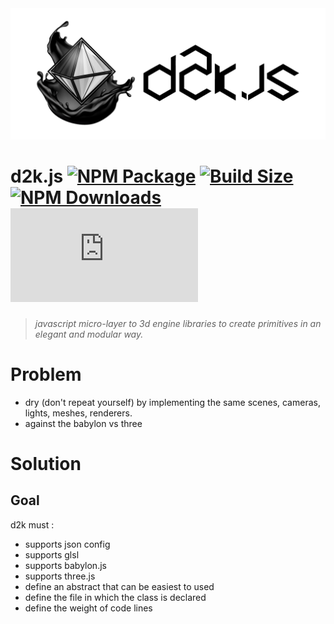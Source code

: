 <img src="./images/d2k-logo-standard.png" />

# d2k.js [![NPM Package][npm]][npm-url] [![Build Size][build-size]][build-size-url] [![NPM Downloads][npm-downloads]][npmtrends-url] [![Dev Dependencies][dev-dependencies]][dev-dependencies-url] 

> *javascript micro-layer to 3d engine libraries to create primitives in an elegant and modular way.*

# Problem

- dry (don't repeat yourself) by implementing the same scenes, cameras, lights, meshes, renderers.
- against the babylon vs three

# Solution

## Goal

d2k must :
  - supports json config
  - supports glsl
  - supports babylon.js
  - supports three.js
  - define an abstract that can be easiest to used
  - define the file in which the class is declared
  - define the weight of code lines

[npm]: https://img.shields.io/npm/v/d2k
[npm-url]: https://www.npmjs.com/package/d2k
[build-size]: https://badgen.net/bundlephobia/minzip/d2k
[build-size-url]: https://bundlephobia.com/result?p=d2k
[npm-downloads]: https://img.shields.io/npm/dw/d2k
[npmtrends-url]: https://www.npmtrends.com/d2k
[dev-dependencies]: https://img.shields.io/david/dev/monsieurbadia/d2k.js
[dev-dependencies-url]: https://david-dm.org/monsieurbadia/d2k.js#info=devDependencies
